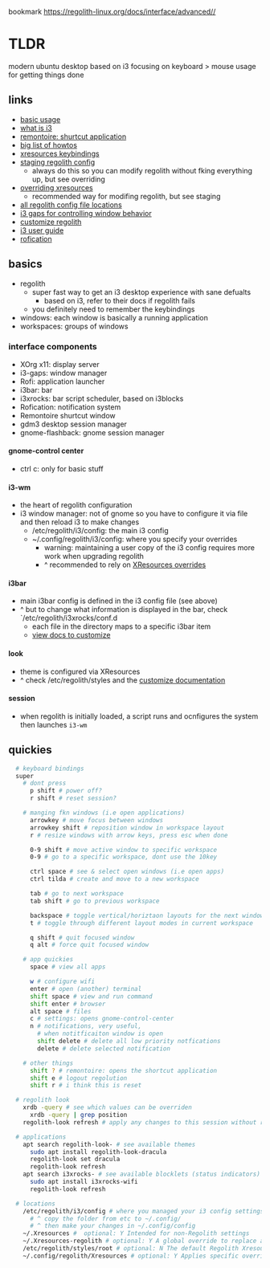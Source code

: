bookmark
  <https://regolith-linux.org/docs/interface/advanced//>

# TLDR

modern ubuntu desktop based on i3
focusing on keyboard > mouse usage for getting things done

## links

- [basic usage](https://regolith-linux.org/docs/getting-started/basics/)
- [what is i3](https://www.omgubuntu.co.uk/2019/06/install-regolith-linux-i3-gaps-ubuntu)
- [remontoire: shurtcut application](https://github.com/regolith-linux/remontoire)
- [big list of howtos](https://regolith-linux.org/docs/howtos/)
- [xresources keybindings](https://regolith-linux.org/docs/reference/xresources/)
- [staging regolith config](https://regolith-linux.org/docs/howtos/stage-configs/)
  - always do this so you can modify regolith without fking everything up, but see overriding
- [overriding xresources](https://regolith-linux.org/docs/howtos/override-xres/)
  - recommended way for modifing regolith, but see staging
- [all regolith config file locations](https://regolith-linux.org/docs/reference/configurations/)
- [i3 gaps for controlling window behavior](https://github.com/Airblader/i3)
- [customize regolith](https://regolith-linux.org/docs/customize/)
- [i3 user guide](https://i3wm.org/docs/userguide.html)
- [rofication](https://github.com/DaveDavenport/Rofication)

## basics

- regolith
  - super fast way to get an i3 desktop experience with sane defualts
    - based on i3, refer to their docs if regolith fails
  - you definitely need to remember the keybindings
- windows: each window is basically a running application
- workspaces: groups of windows

### interface components

- XOrg x11: display server
- i3-gaps: window manager
- Rofi: application launcher
- i3bar: bar
- i3xrocks: bar script scheduler, based on i3blocks
- Rofication: notification system
- Remontoire shurtcut window
- gdm3 desktop session manager
- gnome-flashback: gnome session manager

#### gnome-control center

- ctrl c: only for basic stuff

#### i3-wm

- the heart of regolith configuration
- i3 window manager: not of gnome so you have to configure it via file and then reload i3 to make changes
  - /etc/regolith/i3/config: the main i3 config
  - ~/.config/regolith/i3/config: where you specify your overrides
    - warning: maintaining a user copy of the i3 config requires more work when upgrading regolith
    - ^ recommended to rely on [XResources overrides](https://regolith-linux.org/docs/howtos/override-xres/)

#### i3bar

- main i3bar config is defined in the i3 config file (see above)
- ^ but to change what information is displayed in the bar, check `/etc/regolith/i3xrocks/conf.d
  - each file in the directory maps to a specific i3bar item
  - [view docs to customize](https://regolith-linux.org/docs/howtos/add-remove-blocklets/)

#### look

- theme is configured via XResources
- ^ check /etc/regolith/styles and the [customize documentation](https://regolith-linux.org/docs/customize/)

#### session

- when regolith is initially loaded, a script runs and ocnfigures the system then launches `i3-wm`

## quickies

```sh
  # keyboard bindings
  super
    # dont press
      p shift # power off?
      r shift # reset session?

    # manging fkn windows (i.e open applications)
      arrowkey # move focus between windows
      arrowkey shift # reposition window in workspace layout
      r # resize windows with arrow keys, press esc when done

      0-9 shift # move active window to specific workspace
      0-9 # go to a specific workspace, dont use the 10key

      ctrl space # see & select open windows (i.e open apps)
      ctrl tilda # create and move to a new workspace

      tab # go to next workspace
      tab shift # go to previous workspace

      backspace # toggle vertical/horiztaon layouts for the next window launched
      t # toggle through different layout modes in current workspace

      q shift # quit focused window
      q alt # force quit focused window

    # app quickies
      space # view all apps

      w # configure wifi
      enter # open (another) terminal
      shift space # view and run command
      shift enter # browser
      alt space # files
      c # settings: opens gnome-control-center
      n # notifications, very useful,
        # when notitficaiton window is open
        shift delete # delete all low priority notfications
        delete # delete selected notification

    # other things
      shift ? # remontoire: opens the shortcut application
      shift e # logout regolution
      shift r # i think this is reset

  # regolith look
    xrdb -query # see which values can be overriden
      xrdb -query | grep position
    regolith-look refresh # apply any changes to this session without relogging

  # applications
    apt search regolith-look- # see available themes
      sudo apt install regolith-look-dracula
      regolith-look set dracula
      regolith-look refresh
    apt search i3xrocks- # see available blocklets (status indicators)
      sudo apt install i3xrocks-wifi
      regolith-look refresh

  # locations
    /etc/regolith/i3/config # where you managed your i3 config settings
      # ^ copy the folder from etc to ~/.config/
      # ^ then make your changes in ~/.config/config
    ~/.Xresources #  optional: Y Intended for non-Regolith settings
    ~/.Xresources-regolith # optional: Y A global override to replace all Regolith settings
    /etc/regolith/styles/root # optional: N The default Regolith Xresources file if ~/.Xresources-regolith does not exist
    ~/.config/regolith/Xresources # optional: Y Applies specific overrides to Xresources defaults


```
